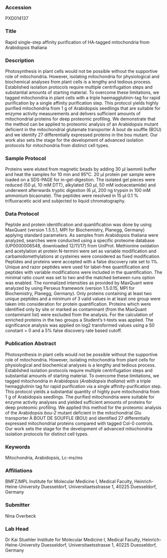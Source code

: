 ### Accession
PXD014137

### Title
Rapid single-step affinity purification of HA-tagged mitochondria from Arabidopsis thaliana

### Description
Photosynthesis in plant cells would not be possible without the supportive role of mitochondria. However, isolating mitochondria for physiological and biochemical analyses from plant cells is a lengthy and tedious process. Established isolation protocols require multiple centrifugation steps and substantial amounts of starting material. To overcome these limitations, we tagged mitochondria in plant cells with a triple haemagglutinin-tag for rapid purification by a single affinity purification step. This protocol yields highly purified mitochondria from 1 g of Arabidopsis seedlings that are suitable for enzyme activity measurements and delivers sufficient amounts of mitochondrial proteins for deep proteomic profiling. We demonstrate that the method can be applied to proteomic analysis of an Arabidopsis mutant deficient in the mitochondrial glutamate transporter À bout de souffle (BOU) and we identify 27 differentially expressed proteins in the bou mutant. Our work also sets the stage for the development of advanced isolation protocols for mitochondria from distinct cell types.

### Sample Protocol
Proteins were eluted from magnetic beads by adding 30 µl laemmli buffer and heat the samples for 10 min and 95°C. 20 µl protein per sample were loaded on a SDS-PAGE for in-gel-digestion. The isolated gel pieces were reduced (50 µl, 10 mM DTT), alkylated (50 µl, 50 mM iodoacetamide) and underwent afterwards tryptic digestion (6 µl, 200 ng trypsin in 100 mM ammonium bicaonate). The peptides were resolved in 15 µl 0.1 % trifluoracetic acid and subjected to liquid chromatography.

### Data Protocol
Peptide and protein identification and quantification was done by using MaxQuant (version 1.5.5.1, MPI for Biochemistry, Planegg, Germany) applying standard parameters. As samples from Arabidopsis thaliana were analyzed, searches were conducted using a specific proteome database (UP0000006548, downloaded 12/11/17) from UniProt. Methionine oxidation and acetylation at protein N-termini were set as variable modification and carbamidomethylations at cysteines were considered as fixed modification. Peptides and proteins were accepted with a false discovery rate set to 1%. Unique and razor peptides were used for label-free quantification and peptides with variable modifications were included in the quantification. The minimal ratio count was set to two and the matched between runs option was enabled.  The normalized intensities as provided by MaxQuant were analyzed by using Perseus framework (version 1.5.0.15, MPI for Biochemistry, Planegg, Germany). Only proteins containing at least two unique peptides and a minimum of 3 valid values in at least one group were taken into consideration for protein quantification. Proteins which were identified only by site or marked as contaminant (from the MaxQuant contaminant list) were excluded from the analysis. For the calculation of enriched proteins in the two groups a Student’s t-tests was applied. The significance analysis was applied on log2 transformed values using a S0 constant = 0 and a 5% false discovery rate based cutoff.

### Publication Abstract
Photosynthesis in plant cells would not be possible without the supportive role of mitochondria. However, isolating mitochondria from plant cells for physiological and biochemical analyses is a lengthy and tedious process. Established isolation protocols require multiple centrifugation steps and substantial amounts of starting material. To overcome these limitations, we tagged mitochondria in Arabidopsis (<i>Arabidopsis thaliana</i>) with a triple hemagglutinin tag for rapid purification via a single affinity-purification step. This protocol yields a substantial quantity of highly pure mitochondria from 1 g of Arabidopsis seedlings. The purified mitochondria were suitable for enzyme activity analyses and yielded sufficient amounts of proteins for deep proteomic profiling. We applied this method for the proteomic analysis of the Arabidopsis <i>bou-2</i> mutant deficient in the mitochondrial Glu transporter &#xc0; BOUT DE SOUFFLE (BOU) and identified 27 differentially expressed mitochondrial proteins compared with tagged Col-0 controls. Our work sets the stage for the development of advanced mitochondria isolation protocols for distinct cell types.

### Keywords
Mitochondria, Arabidopsis, Lc-ms/ms

### Affiliations
BMFZ/MPL
Institute for Molecular Medicine I, Medical Faculty, Heinrich-Heine-University Duesseldorf, Universitaetsstrasse 1, 40225 Duesseldorf, Germany

### Submitter
Nina Overbeck

### Lab Head
Dr Kai Stuehler
Institute for Molecular Medicine I, Medical Faculty, Heinrich-Heine-University Duesseldorf, Universitaetsstrasse 1, 40225 Duesseldorf, Germany


